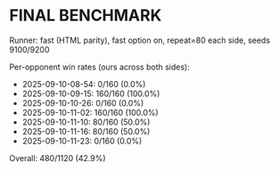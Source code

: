 # FINAL BENCHMARK

Runner: fast (HTML parity), fast option on, repeat=80 each side, seeds 9100/9200

Per-opponent win rates (ours across both sides):

- 2025-09-10-08-54: 0/160 (0.0%)
- 2025-09-10-09-15: 160/160 (100.0%)
- 2025-09-10-10-26: 0/160 (0.0%)
- 2025-09-10-11-02: 160/160 (100.0%)
- 2025-09-10-11-10: 80/160 (50.0%)
- 2025-09-10-11-16: 80/160 (50.0%)
- 2025-09-10-11-23: 0/160 (0.0%)

Overall: 480/1120 (42.9%)
